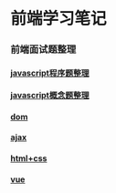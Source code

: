 # 前端学习笔记

### 前端面试题整理

#### [javascript程序题整理](./interviews/javascript(1).md)
#### [javascript概念题整理](./interviews/js(2).md)
#### [dom](./interviews/dom.md)
#### [ajax](./interviews/ajax.md)
#### [html+css](./interviews/html5+css.md)
#### [vue](./interviews/vue.md)

